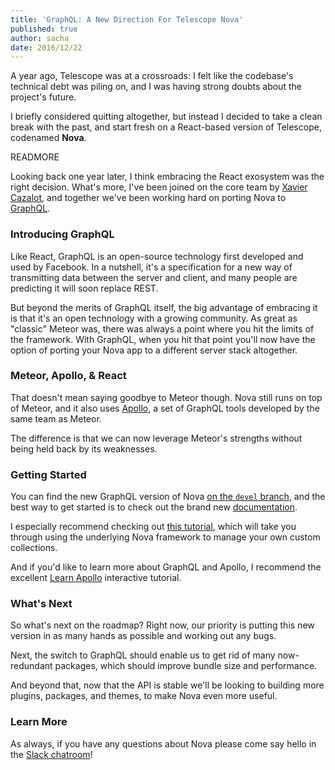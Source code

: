 ```yaml
---
title: 'GraphQL: A New Direction For Telescope Nova'
published: true
author: sacha
date: 2016/12/22
---
```


A year ago, Telescope was at a crossroads: I felt like the codebase's technical debt was piling on, and I was having strong doubts about the project's future.

I briefly considered quitting altogether, but instead I decided to take a clean break with the past, and start fresh on a React-based version of Telescope, codenamed **Nova**. 

READMORE

Looking back one year later, I think embracing the React exosystem was the right decision. What's more, I've been joined on the core team by [Xavier Cazalot](https://github.com/xavcz/), and together we've been working hard on porting Nova to [GraphQL](http://graphql.org).

### Introducing GraphQL

Like React, GraphQL is an open-source technology first developed and used by Facebook. In a nutshell, it's a specification for a new way of transmitting data between the server and client, and many people are predicting it will soon replace REST. 

But beyond the merits of GraphQL itself, the big advantage of embracing it is that it's an open technology with a growing community. As great as "classic" Meteor was, there was always a point where you hit the limits of the framework. With GraphQL, when you hit that point you'll now have the option of porting your Nova app to a different server stack altogether.

### Meteor, Apollo, & React

That doesn't mean saying goodbye to Meteor though. Nova still runs on top of Meteor, and it also uses [Apollo](http://www.apollodata.com/), a set of GraphQL tools developed by the same team as Meteor. 

The difference is that we can now leverage Meteor's strengths without being held back by its weaknesses. 

### Getting Started

You can find the new GraphQL version of Nova [on the `devel` branch](https://github.com/TelescopeJS/Telescope/tree/devel), and the best way to get started is to check out the brand new [documentation](http://nova-docs.telescopeapp.org). 

I especially recommend checking out [this tutorial](http://nova-docs.telescopeapp.org/tutorial-framework.html), which will take you through using the underlying Nova framework to manage your own custom collections. 

And if you'd like to learn more about GraphQL and Apollo, I recommend the excellent [Learn Apollo](https://www.learnapollo.com/) interactive tutorial. 

### What's Next

So what's next on the roadmap? Right now, our priority is putting this new version in as many hands as possible and working out any bugs. 

Next, the switch to GraphQL should enable us to get rid of many now-redundant packages, which should improve bundle size and performance. 

And beyond that, now that the API is stable we'll be looking to building more plugins, packages, and themes, to make Nova even more useful. 

### Learn More

As always, if you have any questions about Nova please come say hello in the [Slack chatroom](http://slack.telescopeapp.org)!